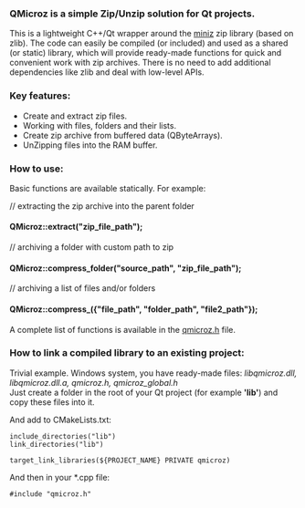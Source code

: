 ### QMicroz is a simple Zip/Unzip solution for Qt projects.
This is a lightweight C++/Qt wrapper around the [miniz](https://github.com/richgel999/miniz) zip library (based on zlib).
The code can easily be compiled (or included) and used as a shared (or static) library, which will provide ready-made functions for quick and convenient work with zip archives. There is no need to add additional dependencies like zlib and deal with low-level APIs.

### Key features:
* Create and extract zip files.
* Working with files, folders and their lists.
* Create zip archive from buffered data (QByteArrays).
* UnZipping files into the RAM buffer.

### How to use:
Basic functions are available statically.
For example:

// extracting the zip archive into the parent folder
#### QMicroz::extract("zip_file_path");

// archiving a folder with custom path to zip
#### QMicroz::compress_folder("source_path", "zip_file_path");

// archiving a list of files and/or folders
#### QMicroz::compress_({"file_path", "folder_path", "file2_path"});

A complete list of functions is available in the [qmicroz.h](src/qmicroz.h) file.

### How to link a compiled library to an existing project:
Trivial example. Windows system, you have ready-made files: _libqmicroz.dll, libqmicroz.dll.a, qmicroz.h, qmicroz_global.h_\
Just create a folder in the root of your Qt project (for example **'lib'**) and copy these files into it.

And add to CMakeLists.txt:
```
include_directories("lib")
link_directories("lib")

target_link_libraries(${PROJECT_NAME} PRIVATE qmicroz)
```
And then in your *.cpp file:
```
#include "qmicroz.h"
```
